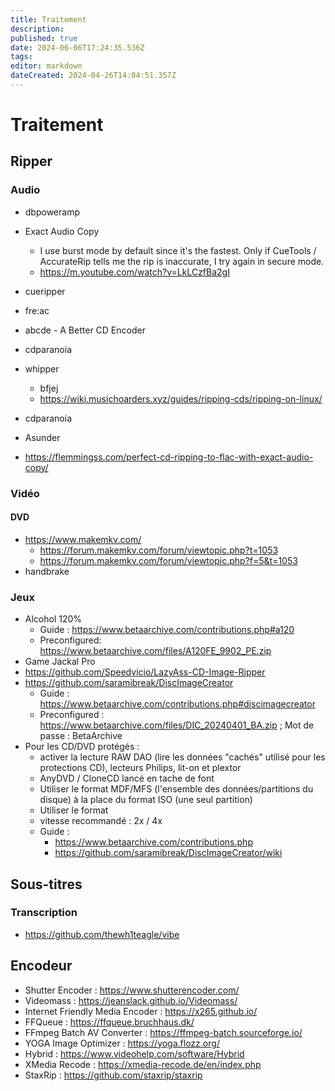 ```yaml
---
title: Traitement
description: 
published: true
date: 2024-06-06T17:24:35.536Z
tags: 
editor: markdown
dateCreated: 2024-04-26T14:04:51.357Z
---
```


# Traitement

## Ripper

### Audio

- dbpoweramp
- Exact Audio Copy
  - I use burst mode by default since it's the fastest. Only if CueTools / AccurateRip tells me the rip is inaccurate, I try again in secure mode.
  - https://m.youtube.com/watch?v=LkLCzfBa2gI
- cueripper
- fre:ac
- abcde - A Better CD Encoder
- cdparanoia
- whipper
  - bfjej
  - https://wiki.musichoarders.xyz/guides/ripping-cds/ripping-on-linux/
- cdparanoia
- Asunder

- <https://flemmingss.com/perfect-cd-ripping-to-flac-with-exact-audio-copy/>

### Vidéo

#### DVD

- https://www.makemkv.com/
  - https://forum.makemkv.com/forum/viewtopic.php?t=1053
  - https://forum.makemkv.com/forum/viewtopic.php?f=5&t=1053
- handbrake

### Jeux

- Alcohol 120%
	- Guide : <https://www.betaarchive.com/contributions.php#a120>
	- Preconfigured: <https://www.betaarchive.com/files/A120FE_9902_PE.zip>
- Game Jackal Pro
- <https://github.com/Speedvicio/LazyAss-CD-Image-Ripper>
- <https://github.com/saramibreak/DiscImageCreator>
	- Guide : <https://www.betaarchive.com/contributions.php#discimagecreator>
	- Preconfigured : <https://www.betaarchive.com/files/DIC_20240401_BA.zip> ; Mot de passe : BetaArchive
- Pour les CD/DVD protégés :
	- activer la lecture RAW DAO (lire les données "cachés" utilisé pour les protections CD), lecteurs Philips, lit-on et plextor
	- AnyDVD / CloneCD lancé en tache de font
  - Utiliser le format MDF/MFS (l'ensemble des données/partitions du disque) à la place du format ISO (une seul partition)
  - Utiliser le format 
  - vitesse recommandé : 2x / 4x
  - Guide :
  	- <https://www.betaarchive.com/contributions.php>
    - <https://github.com/saramibreak/DiscImageCreator/wiki>
  

## Sous-titres

### Transcription

- <https://github.com/thewh1teagle/vibe>

## Encodeur

- Shutter Encoder : <https://www.shutterencoder.com/>
- Videomass : <https://jeanslack.github.io/Videomass/>
- Internet Friendly Media Encoder : <https://x265.github.io/>
- FFQueue : <https://ffqueue.bruchhaus.dk/>
- FFmpeg Batch AV Converter : <https://ffmpeg-batch.sourceforge.io/>
- YOGA Image Optimizer : <https://yoga.flozz.org/>
- Hybrid : <https://www.videohelp.com/software/Hybrid>
- XMedia Recode : <https://xmedia-recode.de/en/index.php>
- StaxRip : <https://github.com/staxrip/staxrip>
